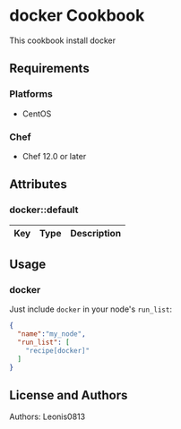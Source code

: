# docker Cookbook

This cookbook install docker

## Requirements

### Platforms

- CentOS

### Chef

- Chef 12.0 or later

## Attributes

### docker::default

|Key                         |Type  |Description                              |
|----------------------------|------|-----------------------------------------|

## Usage

### docker

Just include `docker` in your node's `run_list`:

```json
{
  "name":"my_node",
  "run_list": [
    "recipe[docker]"
  ]
}
```

## License and Authors

Authors: Leonis0813
